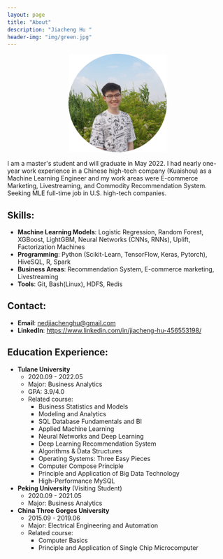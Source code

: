 ```yaml
---
layout: page
title: "About"
description: "Jiacheng Hu " 
header-img: "img/green.jpg"
---
```

<div align=center>
<img src="/img/ProfilePictureMaker.png" width = "225" height = "225" alt="" align=center />
</div>
<br>
I am a master's student and will graduate in May 2022. I had nearly one-year work experience in a Chinese high-tech company (Kuaishou) as a Machine Learning Engineer and my work areas were E-commerce Marketing, Livestreaming, and Commodity Recommendation System. Seeking MLE full-time job in U.S. high-tech companies.

## Skills:
+ **Machine Learning Models**: Logistic Regression, Random Forest, XGBoost, LightGBM, Neural Networks (CNNs, RNNs), Uplift, Factorization Machines
+ **Programming**: Python (Scikit-Learn, TensorFlow, Keras, Pytorch), HiveSQL, R, Spark
+ **Business Areas**: Recommendation System, E-commerce marketing, Livestreaming
+ **Tools**: Git, Bash(Linux), HDFS, Redis

## Contact:
* **Email**: nedjiachenghu@gmail.com
* **LinkedIn**: <https://www.linkedin.com/in/jiacheng-hu-456553198/>

## Education Experience:
+ **Tulane University**
  - 2020.09 - 2022.05
  - Major: Business Analytics
  - GPA: 3.9/4.0
  - Related course:
    - Business Statistics and Models 
    - Modeling and Analytics
    - SQL Database Fundamentals and BI
    - Applied Machine Learning
    - Neural Networks and Deep Learning
    - Deep Learning Recommendation System
    - Algorithms & Data Structures
    - Operating Systems: Three Easy Pieces
    - Computer Compose Principle
    - Principle and Application of Big Data Technology
    - High-Performance MySQL
 + **Peking University** (Visiting Student)
    - 2020.09 - 2021.05
    - Major: Business Analytics
 + **China Three Gorges University**
    - 2015.09 - 2019.06
    - Major: Electrical Engineering and Automation
    - Related course:
      - Computer Basics
      - Principle and Application of Single Chip Microcomputer

 

